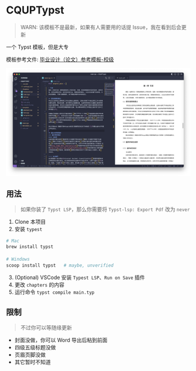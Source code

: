 # CQUPTypst

> WARN: 该模板不是最新，如果有人需要用的话提 Issue，我在看到后会更新

一个 Typst 模板，但是大专

模板参考文件: [毕业设计（论文）参考模板-校级](https://fls.tisato.live/preview?file=/attachments/毕业设计（论文）参考模板-校级.doc)

![Snapshot](./resource/snapshot.png)

## 用法

> 如果你装了 `Typst LSP`，那么你需要将 `Typst-lsp: Export Pdf` 改为 `never`

1. Clone 本项目
2. 安装 `typest`

```bash
# Mac
brew install typst

# Windows
scoop install typst   # maybe, unverified
```

3. (Optional) VSCode 安装 `Typest LSP`、`Run on Save` 插件
4. 更改 `chapters` 的内容
5. 运行命令 `typst compile main.typ`

## 限制
> 不过你可以等随缘更新
- 封面没做，你可以 Word 导出后粘到前面
- 四级五级标题没做
- 页眉页脚没做
- 其它暂时不知道
